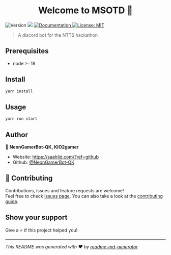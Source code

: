 <h1 align="center">Welcome to MSOTD 👋</h1>
<p>
  <img alt="Version" src="https://img.shields.io/badge/version-0.0.1-blue.svg?cacheSeconds=2592000" />
  <img src="https://img.shields.io/badge/node-%3E%3D18-blue.svg" />
  <a href="./docs" target="_blank">
    <img alt="Documentation" src="https://img.shields.io/badge/documentation-yes-brightgreen.svg" />
  </a>
  <a href="#" target="_blank">
    <img alt="License: MIT" src="https://img.shields.io/badge/License-MIT-yellow.svg" />
  </a>
</p>

> A discord bot for the NTTS hackathon

## Prerequisites

- node >=18

## Install

```sh
yarn install
```

## Usage

```sh
yarn run start
```

## Author

👤 **NeonGamerBot-QK, KIO2gamer**

- Website: https://saahild.com/?ref=github
- Github: [@NeonGamerBot-QK](https://github.com/NeonGamerBot-QK)

## 🤝 Contributing

Contributions, issues and feature requests are welcome!<br />Feel free to check [issues page](https://github.com/NeonGamerBot-QK/ntts-hackathon/issues). You can also take a look at the [contributing guide](https://github.com/NeonGamerBot-QK/ntts-hackathon/blob/main/.github/CODE_OF_CONDUCT.md).

## Show your support

Give a ⭐️ if this project helped you!

---

_This README was generated with ❤️ by [readme-md-generator](https://github.com/kefranabg/readme-md-generator)_
